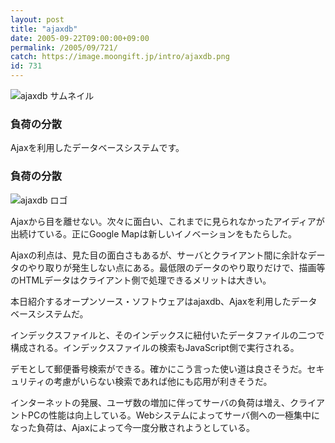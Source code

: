 ```yaml
---
layout: post
title: "ajaxdb"
date: 2005-09-22T09:00:00+09:00
permalink: /2005/09/721/
catch: https://image.moongift.jp/intro/ajaxdb.png
id: 731
---
```

 ![ajaxdb サムネイル](https://image.moongift.jp/intro/ajaxdb.s.png "ajaxdb サムネイル")  

  

### 負荷の分散
  
Ajaxを利用したデータベースシステムです。  
<!--more-->  

### 負荷の分散
  

![ajaxdb ロゴ](https://image.moongift.jp/intro/ajaxdb.png "ajaxdb ロゴ")

  

Ajaxから目を離せない。次々に面白い、これまでに見られなかったアイディアが出続けている。正にGoogle Mapは新しいイノベーションをもたらした。

  

Ajaxの利点は、見た目の面白さもあるが、サーバとクライアント間に余計なデータのやり取りが発生しない点にある。最低限のデータのやり取りだけで、描画等のHTMLデータはクライアント側で処理できるメリットは大きい。

  

本日紹介するオープンソース・ソフトウェアはajaxdb、Ajaxを利用したデータベースシステムだ。

  

インデックスファイルと、そのインデックスに紐付いたデータファイルの二つで構成される。インデックスファイルの検索もJavaScript側で実行される。

  

デモとして郵便番号検索ができる。確かにこう言った使い道は良さそうだ。セキュリティの考慮がいらない検索であれば他にも応用が利きそうだ。

  

インターネットの発展、ユーザ数の増加に伴ってサーバの負荷は増え、クライアントPCの性能は向上している。Webシステムによってサーバ側への一極集中になった負荷は、Ajaxによって今一度分散されようとしている。

